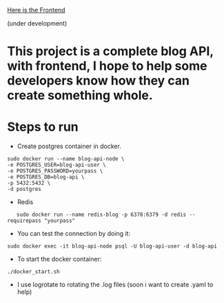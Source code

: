 <a href="https://github.com/rootdnh/blog-frontend-react">Here is the Frontend </a>

(under development)

# This project is a complete blog API, with frontend, I hope to help some developers know how they can create something whole.

# Steps to run 

* Create postgres container in docker.

```
sudo docker run --name blog-api-node \
-e POSTGRES_USER=blog-api-user \
-e POSTGRES_PASSWORD=yourpass \
-e POSTGRES_DB=blog-api \
-p 5432:5432 \
-d postgres
```

* Redis

```
   sudo docker run --name redis-blog -p 6378:6379 -d redis --requirepass "yourpass"
```


* You can test the connection by doing it: 
```
sudo docker exec -it blog-api-node psql -U blog-api-user -d blog-api

```
* To start the docker container:
```
./docker_start.sh

```

* I use logrotate to rotating the .log files (soon i want to create .yaml to help)

